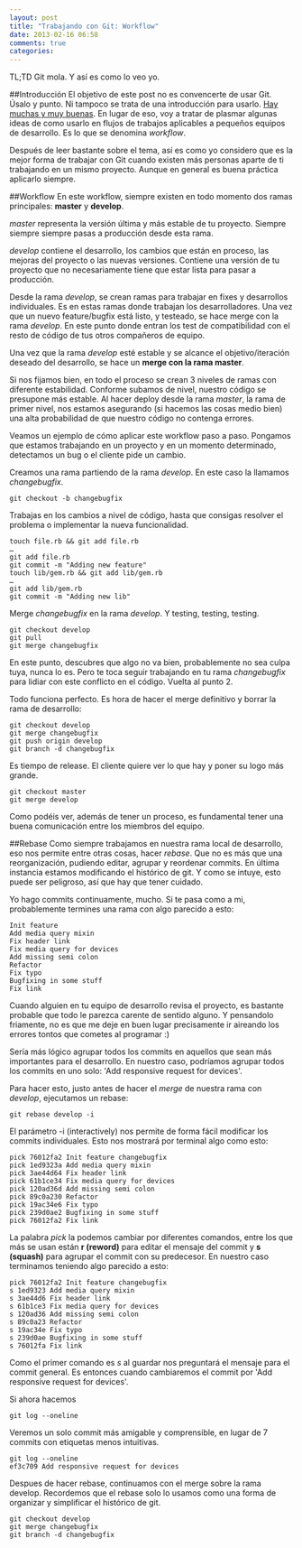 ```yaml
---
layout: post
title: "Trabajando con Git: Workflow"
date: 2013-02-16 06:58
comments: true
categories: 
---
```

TL;TD Git mola. Y así es como lo veo yo.

##Introducción
El objetivo de este post no es convencerte de usar Git. Úsalo y punto. Ni tampoco se trata de una introducción para usarlo. [Hay muchas y muy buenas](http://rogerdudler.github.com/git-guide/index.es.html). En lugar de eso, voy a tratar de plasmar algunas ideas de como usarlo en flujos de trabajos aplicables a pequeños equipos de desarrollo. Es lo que se denomina *workflow*. 

Después de leer bastante sobre el tema, así es como yo considero que es la mejor forma de trabajar con Git cuando existen más personas aparte de ti trabajando en un mismo proyecto. Aunque en general es buena práctica aplicarlo siempre.

##Workflow
En este workflow, siempre existen en todo momento dos ramas principales: **master** y **develop**.

*master* representa la versión última y más estable de tu proyecto. Siempre siempre siempre pasas a producción desde esta rama.

*develop* contiene el desarrollo, los cambios que están en proceso, las mejoras del proyecto o las nuevas versiones. Contiene una versión de tu proyecto que no necesariamente tiene que estar lista para pasar a producción.

Desde la rama *develop*, se crean ramas para trabajar en fixes y desarrollos individuales. Es en estas ramas donde trabajan los desarrolladores. Una vez que un nuevo feature/bugfix está listo, y testeado, se hace merge con la rama *develop*. En este punto donde entran los test de compatibilidad con el resto de código de tus otros compañeros de equipo. 

Una vez que la rama *develop* esté estable y se alcance el objetivo/iteración deseado del desarrollo, se hace un **merge con la rama master**. 

Si nos fijamos bien, en todo el proceso se crean 3 niveles de ramas con diferente estabilidad. Conforme subamos de nivel, nuestro código se presupone más estable. Al hacer deploy desde la rama *master*, la rama de primer nivel, nos estamos asegurando (si hacemos las cosas medio bien) una alta probabilidad de que nuestro código no contenga errores.

Veamos un ejemplo de cómo aplicar este workflow paso a paso. Pongamos que estamos trabajando en un proyecto y en un momento determinado, detectamos un bug o el cliente pide un cambio.

Creamos una rama partiendo de la rama *develop*. En este caso la llamamos *changebugfix*.
<pre class="language-git"><code class="language-git">git checkout -b changebugfix
</code></pre>

Trabajas en los cambios a nivel de código, hasta que consigas resolver el problema o implementar la nueva funcionalidad. 
<pre class="language-git"><code class="language-git">touch file.rb && git add file.rb
…
git add file.rb
git commit -m "Adding new feature"
touch lib/gem.rb && git add lib/gem.rb
…
git add lib/gem.rb
git commit -m "Adding new lib"
</code></pre>

Merge *changebugfix* en la rama *develop*. Y testing, testing, testing.
<pre class="language-git"><code class="language-git">git checkout develop
git pull
git merge changebugfix
</code></pre>

En este punto, descubres que algo no va bien, probablemente no sea culpa tuya, nunca lo es. Pero te toca seguir trabajando en tu rama *changebugfix* para lidiar con este conflicto en el código. Vuelta al punto 2.

Todo funciona perfecto. Es hora de hacer el merge definitivo y borrar la rama de desarrollo:
<pre class="language-git"><code class="language-git">git checkout develop
git merge changebugfix
git push origin develop
git branch -d changebugfix
</code></pre>

Es tiempo de release. El cliente quiere ver lo que hay y poner su logo más grande.
<pre class="language-git"><code class="language-git">git checkout master
git merge develop
</code></pre>

Como podéis ver, además de tener un proceso, es fundamental tener una buena comunicación entre los miembros del equipo.

##Rebase
Como siempre trabajamos en nuestra rama local de desarrollo, eso nos permite entre otras cosas, hacer *rebase*. Que no es más que una reorganización, pudiendo editar, agrupar y reordenar commits. En última instancia estamos modificando el histórico de git. Y como se intuye, esto puede ser peligroso, así que hay que tener cuidado.

Yo hago commits continuamente, mucho. Si te pasa como a mi, probablemente termines una rama con algo parecido a esto:

<pre class="language-git"><code class="language-git">Init feature
Add media query mixin
Fix header link
Fix media query for devices
Add missing semi colon
Refactor
Fix typo
Bugfixing in some stuff
Fix link
</code></pre>

Cuando alguien en tu equipo de desarrollo revisa el proyecto, es bastante probable que todo le parezca carente de sentido alguno. Y pensandolo friamente, no es que me deje en buen lugar precisamente ir aireando los errores tontos que cometes al programar :)

Sería más lógico agrupar todos los commits en aquellos que sean más importantes para el desarrollo. En nuestro caso, podríamos agrupar todos los commits en uno solo: 'Add responsive request for devices'.

Para hacer esto, justo antes de hacer el *merge* de nuestra rama con *develop*, ejecutamos un rebase:

<pre class="language-git"><code class="language-git">git rebase develop -i
</code></pre>

El parámetro -i (interactively) nos permite de forma fácil modificar los commits individuales. Esto nos mostrará por terminal algo como esto:

<pre class="language-git"><code class="language-git">pick 76012fa2 Init feature changebugfix
pick 1ed9323a Add media query mixin
pick 3ae44d64 Fix header link
pick 61b1ce34 Fix media query for devices
pick 120ad36d Add missing semi colon
pick 89c0a230 Refactor
pick 19ac34e6 Fix typo
pick 239d0ae2 Bugfixing in some stuff
pick 76012fa2 Fix link
</code></pre>

La palabra *pick* la podemos cambiar por diferentes comandos, entre los que más se usan están **r (reword)** para editar el mensaje del commit y **s (squash)** para agrupar el commit con su predecesor. En nuestro caso terminamos teniendo algo parecido a esto:

<pre class="language-git"><code class="language-git">pick 76012fa2 Init feature changebugfix
s 1ed9323 Add media query mixin
s 3ae44d6 Fix header link
s 61b1ce3 Fix media query for devices
s 120ad36 Add missing semi colon
s 89c0a23 Refactor
s 19ac34e Fix typo
s 239d0ae Bugfixing in some stuff
s 76012fa Fix link
</code></pre>

Como el primer comando es *s* al guardar nos preguntará el mensaje para el commit general. Es entonces cuando cambiaremos el commit por 'Add responsive request for devices'. 

Si ahora hacemos

<pre class="language-git"><code class="language-git">git log --oneline
</code></pre>

Veremos un solo commit más amigable y comprensible, en lugar de 7 commits con etiquetas menos intuitivas. 

<pre class="language-git"><code  class="language-git">git log --oneline
ef3c709 Add responsive request for devices
</code></pre>

Despues de hacer rebase, continuamos con el merge sobre la rama develop. Recordemos que el rebase solo lo usamos como una forma de organizar y simplificar el histórico de git.

<pre class="language-git"><code class="language-git">git checkout develop
git merge changebugfix
git branch -d changebugfix
</code></pre>
